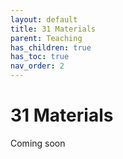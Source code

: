 ```yaml
---
layout: default
title: 31 Materials
parent: Teaching
has_children: true
has_toc: true
nav_order: 2
---
```


# 31 Materials

Coming soon

<!-- 
IDW
Project
Seminars
Theses
...
-->